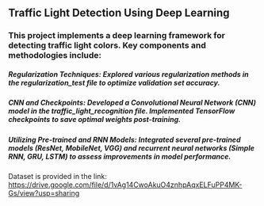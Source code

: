 ## Traffic Light Detection Using Deep Learning
### This project implements a deep learning framework for detecting traffic light colors. Key components and methodologies include:

##### Regularization Techniques:  Explored various regularization methods in the regularization_test file to optimize validation set accuracy.
##### CNN and Checkpoints:  Developed a Convolutional Neural Network (CNN) model in the traffic_light_recognition file. Implemented TensorFlow checkpoints to save optimal weights post-training.
##### Utilizing Pre-trained and RNN Models: Integrated several pre-trained models (ResNet, MobileNet, VGG) and recurrent neural networks (Simple RNN, GRU, LSTM) to assess improvements in model performance.


Dataset is provided in the link: https://drive.google.com/file/d/1vAg14CwoAkuO4znhpAqxELFuPP4MK-Gs/view?usp=sharing
